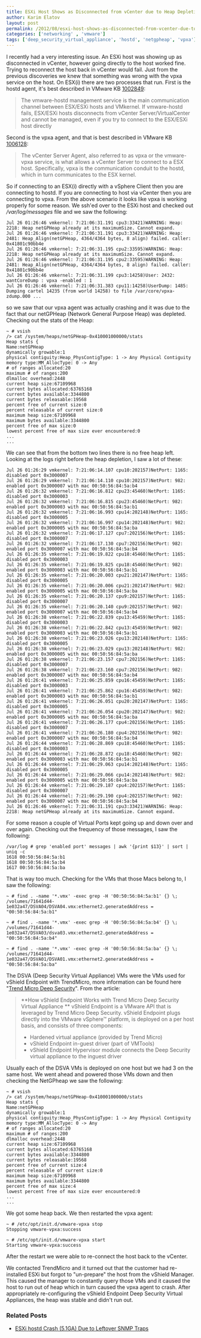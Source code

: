 ```yaml
---
title: ESXi Host Shows as Disconnected from vCenter due to Heap Depletion
author: Karim Elatov
layout: post
permalink: /2012/08/esxi-host-shows-as-disconnected-from-vcenter-due-to-heap-depletion/
categories: ['networking' , 'vmware']
tags: ['deep_security_virtual_appliance', 'hostd', 'netgpheap', 'vpxa']
---
```


I recently had a very interesting issue. An ESXi host was showing up as disconnected in vCenter, however going directly to the host worked fine. Trying to reconnect the host back in vCenter would fail. Just from the previous discoveries we knew that something was wrong with the vpxa service on the host. On ESX(i) there are two processes that run. First is the hostd agent, it's best described in VMware KB [1002849](https://knowledge.broadcom.com/external/article?legacyId=1002849):

> The vmware-hostd management service is the main communication channel between ESX/ESXi hosts and VMkernel. If vmware-hostd fails, ESX/ESXi hosts disconnects from vCenter Server/VirtualCenter and cannot be managed, even if you try to connect to the ESX/ESXi host directly

Second is the vpxa agent, and that is best described in VMware KB [1006128](https://knowledge.broadcom.com/external/article?legacyId=1006128):

> The vCenter Server Agent, also referred to as vpxa or the vmware-vpxa service, is what allows a vCenter Server to connect to a ESX host. Specifically, vpxa is the communication conduit to the hostd, which in turn communicates to the ESX kernel.

So if connecting to an ESX(i) directly with a vSphere Client then you are connecting to hostd. If you are connecting to host via vCenter then you are connecting to vpxa. From the above scenario it looks like vpxa is working properly for some reason. We ssh'ed over to the ESXi host and checked out */var/log/messages* file and we saw the following:


	Jul 26 01:26:46 vmkernel: 7:21:06:31.191 cpu3:33421)WARNING: Heap: 2218: Heap netGPHeap already at its maximumSize. Cannot expand.
	Jul 26 01:26:46 vmkernel: 7:21:06:31.191 cpu3:33421)WARNING: Heap: 2481: Heap_Align(netGPHeap, 4364/4364 bytes, 8 align) failed. caller: 0x41801c90bb4e
	Jul 26 01:26:46 vmkernel: 7:21:06:31.195 cpu2:33595)WARNING: Heap: 2218: Heap netGPHeap already at its maximumSize. Cannot expand.
	Jul 26 01:26:46 vmkernel: 7:21:06:31.195 cpu2:33595)WARNING: Heap: 2481: Heap_Align(netGPHeap, 4364/4364 bytes, 8 align) failed. caller: 0x41801c90bb4e
	Jul 26 01:26:46 vmkernel: 7:21:06:31.199 cpu3:14258)User: 2432: wantCoreDump : vpxa -enabled : 1
	Jul 26 01:26:46 vmkernel: 7:21:06:31.383 cpu11:14258)UserDump: 1485: Dumping cartel 14235 (from world 14258) to file /var/core/vpxa-zdump.000 ...


so we saw that our vpxa agent was actually crashing and it was due to the fact that our netGPHeap (Network General Purpose Heap) was depleted. Checking out the stats of the Heap:


	~ # vsish
	/> cat /system/heaps/netGPHeap-0x410001000000/stats
	Heap stats {
	Name:netGPHeap
	dynamically growable:1
	physical contiguity:Heap_PhysContigType: 1 -> Any Physical Contiguity
	memory type:MM_AllocType: 0 -> Any
	# of ranges allocated:20
	maximum # of ranges:200
	dlmalloc overhead:2448
	current heap size:67109968
	current bytes allocated:63765168
	current bytes available:3344800
	current bytes releasable:19568
	percent free of current size:0
	percent releasable of current size:0
	maximum heap size:67109968
	maximum bytes available:3344800
	percent free of max size:0
	lowest percent free of max size ever encountered:0
	...
	...


We can see that from the bottom two lines there is no free heap left. Looking at the logs right before the heap depletion, I saw a lot of these:


	Jul 26 01:26:29 vmkernel: 7:21:06:14.107 cpu10:202157)NetPort: 1165: disabled port 0x3000007
	Jul 26 01:26:29 vmkernel: 7:21:06:14.110 cpu10:202157)NetPort: 982: enabled port 0x3000007 with mac 00:50:56:84:5a:b4
	Jul 26 01:26:32 vmkernel: 7:21:06:16.812 cpu23:45460)NetPort: 1165: disabled port 0x3000003
	Jul 26 01:26:32 vmkernel: 7:21:06:16.815 cpu23:45460)NetPort: 982: enabled port 0x3000003 with mac 00:50:56:84:5a:b1
	Jul 26 01:26:32 vmkernel: 7:21:06:16.993 cpu14:202148)NetPort: 1165: disabled port 0x3000005
	Jul 26 01:26:32 vmkernel: 7:21:06:16.997 cpu14:202148)NetPort: 982: enabled port 0x3000005 with mac 00:50:56:84:5a:ba
	Jul 26 01:26:32 vmkernel: 7:21:06:17.127 cpu7:202156)NetPort: 1165: disabled port 0x3000007
	Jul 26 01:26:32 vmkernel: 7:21:06:17.130 cpu7:202156)NetPort: 982: enabled port 0x3000007 with mac 00:50:56:84:5a:b4
	Jul 26 01:26:35 vmkernel: 7:21:06:19.822 cpu18:45460)NetPort: 1165: disabled port 0x3000003
	Jul 26 01:26:35 vmkernel: 7:21:06:19.825 cpu18:45460)NetPort: 982: enabled port 0x3000003 with mac 00:50:56:84:5a:b1
	Jul 26 01:26:35 vmkernel: 7:21:06:20.003 cpu21:202147)NetPort: 1165: disabled port 0x3000005
	Jul 26 01:26:35 vmkernel: 7:21:06:20.006 cpu21:202147)NetPort: 982: enabled port 0x3000005 with mac 00:50:56:84:5a:ba
	Jul 26 01:26:35 vmkernel: 7:21:06:20.137 cpu9:202157)NetPort: 1165: disabled port 0x3000007
	Jul 26 01:26:35 vmkernel: 7:21:06:20.140 cpu9:202157)NetPort: 982: enabled port 0x3000007 with mac 00:50:56:84:5a:b4
	Jul 26 01:26:38 vmkernel: 7:21:06:22.839 cpu13:45459)NetPort: 1165: disabled port 0x3000003
	Jul 26 01:26:38 vmkernel: 7:21:06:22.842 cpu13:45459)NetPort: 982: enabled port 0x3000003 with mac 00:50:56:84:5a:b1
	Jul 26 01:26:38 vmkernel: 7:21:06:23.026 cpu13:202148)NetPort: 1165: disabled port 0x3000005
	Jul 26 01:26:38 vmkernel: 7:21:06:23.029 cpu13:202148)NetPort: 982: enabled port 0x3000005 with mac 00:50:56:84:5a:ba
	Jul 26 01:26:38 vmkernel: 7:21:06:23.157 cpu7:202156)NetPort: 1165: disabled port 0x3000007
	Jul 26 01:26:38 vmkernel: 7:21:06:23.160 cpu7:202156)NetPort: 982: enabled port 0x3000007 with mac 00:50:56:84:5a:b4
	Jul 26 01:26:41 vmkernel: 7:21:06:25.859 cpu16:45459)NetPort: 1165: disabled port 0x3000003
	Jul 26 01:26:41 vmkernel: 7:21:06:25.862 cpu16:45459)NetPort: 982: enabled port 0x3000003 with mac 00:50:56:84:5a:b1
	Jul 26 01:26:41 vmkernel: 7:21:06:26.051 cpu20:202147)NetPort: 1165: disabled port 0x3000005
	Jul 26 01:26:41 vmkernel: 7:21:06:26.054 cpu20:202147)NetPort: 982: enabled port 0x3000005 with mac 00:50:56:84:5a:ba
	Jul 26 01:26:41 vmkernel: 7:21:06:26.177 cpu4:202156)NetPort: 1165: disabled port 0x3000007
	Jul 26 01:26:41 vmkernel: 7:21:06:26.180 cpu4:202156)NetPort: 982: enabled port 0x3000007 with mac 00:50:56:84:5a:b4
	Jul 26 01:26:44 vmkernel: 7:21:06:28.869 cpu18:45460)NetPort: 1165: disabled port 0x3000003
	Jul 26 01:26:44 vmkernel: 7:21:06:28.872 cpu18:45460)NetPort: 982: enabled port 0x3000003 with mac 00:50:56:84:5a:b1
	Jul 26 01:26:44 vmkernel: 7:21:06:29.063 cpu14:202148)NetPort: 1165: disabled port 0x3000005
	Jul 26 01:26:44 vmkernel: 7:21:06:29.066 cpu14:202148)NetPort: 982: enabled port 0x3000005 with mac 00:50:56:84:5a:ba
	Jul 26 01:26:44 vmkernel: 7:21:06:29.187 cpu4:202157)NetPort: 1165: disabled port 0x3000007
	Jul 26 01:26:44 vmkernel: 7:21:06:29.190 cpu4:202157)NetPort: 982: enabled port 0x3000007 with mac 00:50:56:84:5a:b4
	Jul 26 01:26:46 vmkernel: 7:21:06:31.191 cpu3:33421)WARNING: Heap: 2218: Heap netGPHeap already at its maximumSize. Cannot expand.


For some reason a couple of Virtual Ports kept going up and down over and over again. Checking out the frequency of those messages, I saw the following:


	/var/log # grep 'enabled port' messages | awk '{print $13}' | sort | uniq -c
	1618 00:50:56:84:5a:b1
	1618 00:50:56:84:5a:b4
	1617 00:50:56:84:5a:ba


That is way too much. Checking for the VMs that those Macs belong to, I saw the following:


	~ # find . -name '*.vmx' -exec grep -H '00:50:56:84:5a:b1' {} \;
	/volumes/71641d44-1e032a47/DSVA04/DSVA04.vmx:ethernet2.generatedAddress = "00:50:56:84:5a:b1"

	~ # find . -name '*.vmx' -exec grep -H '00:50:56:84:5a:b4' {} \;
	/volumes/71641d44-1e032a47/DSVA03/dsva03.vmx:ethernet2.generatedAddress = "00:50:56:84:5a:b4"

	~ # find . -name '*.vmx' -exec grep -H '00:50:56:84:5a:ba' {} \;
	/volumes/71641d44-1e032a47/DSVA01/DSVA01.vmx:ethernet2.generatedAddress = "00:50:56:84:5a:ba"


The DSVA (Deep Security Virtual Appliance) VMs were the VMs used for vShield Endpoint with TrendMicro, more information can be found here "[Trend Micro Deep Security](http://www.trendmicro.com.cn/cloud-content/us/pdfs/business/white-papers/wp_changing-the-game-for-antivirus-vmware.pdf)". From the article:

> **How vShield Endpoint Works with Trend Micro Deep Security Virtual Appliance **
> vShield Endpoint is a VMware API that is leveraged by Trend Micro Deep Security. vShield Endpoint
> plugs directly into the VMware vSphere™ platform, is deployed on a per host basis, and consists of three components:
>
> *   Hardened virtual appliance (provided by Trend Micro)
> *   vShield Endpoint in-guest driver (part of VMTools)
> *   vShield Endpoint Hypervisor module connects the Deep Security virtual appliance to the inguest driver

Usually each of the DSVA VMs is deployed on one host but we had 3 on the same host. We went ahead and powered those VMs down and then checking the NetGPheap we saw the following:

	~ # vsish
	/> cat /system/heaps/netGPHeap-0x410001000000/stats
	Heap stats {
	Name:netGPHeap
	dynamically growable:1
	physical contiguity:Heap_PhysContigType: 1 -> Any Physical Contiguity
	memory type:MM_AllocType: 0 -> Any
	# of ranges allocated:20
	maximum # of ranges:200
	dlmalloc overhead:2448
	current heap size:67109968
	current bytes allocated:63765168
	current bytes available:3344800
	current bytes releasable:19568
	percent free of current size:4
	percent releasable of current size:0
	maximum heap size:67109968
	maximum bytes available:3344800
	percent free of max size:4
	lowest percent free of max size ever encountered:0
	...
	...


We got some heap back. We then restarted the vpxa agent:


	~ # /etc/opt/init.d/vmware-vpxa stop
	Stopping vmware-vpxa:success

	~ # /etc/opt/init.d/vmware-vpxa start
	Starting vmware-vpxa:success


After the restart we were able to re-connect the host back to the vCenter.

We contacted TrendMicro and it turned out that the customer had re-installed ESXi but forgot to "un-prepare" the host from the vShield Manager. This caused the manager to constantly query those VMs and it caused the host to run out of heap which in turn caused the vpxa agent to crash. After appropriately re-configuring the vShield Endpoint Deep Security Virtual Appliances, the heap was stable and didn't run out.

### Related Posts

- [ESXi hostd Crash (5.1GA) Due to Leftover SNMP Traps](/2013/08/esxi-hostd-crash-5-1ga-due-to-leftover-snmp-traps/)

